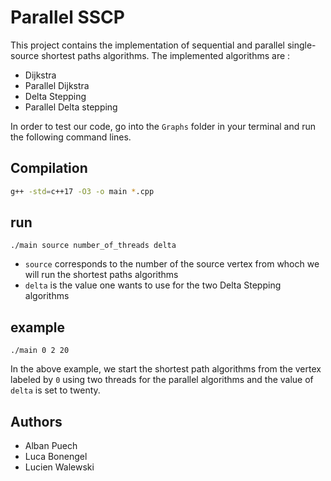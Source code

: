 # Parallel SSCP

This project contains the implementation of sequential and parallel single-source shortest paths algorithms.
The implemented algorithms are : 
- Dijkstra
- Parallel Dijkstra
- Delta Stepping
- Parallel Delta stepping 

In order to test our code, go into the ```Graphs``` folder in your terminal and run the following command lines.

## Compilation

```bash
g++ -std=c++17 -O3 -o main *.cpp
```


## run 
```
./main source number_of_threads delta 
```

- ```source``` corresponds to the number of the source vertex from whoch we will run the shortest paths algorithms
- ```delta``` is the value one wants to use for the two Delta Stepping algorithms

## example 
```
./main 0 2 20
```
In the above example, we start the shortest path algorithms from the vertex labeled by ```0``` using two threads for the parallel algorithms and the value of ```delta``` is set to twenty.

## Authors
- Alban Puech
- Luca Bonengel
- Lucien Walewski

